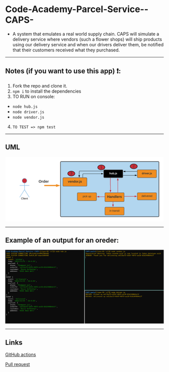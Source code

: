 # Code-Academy-Parcel-Service--CAPS-

- A system that emulates a real world supply chain. CAPS will simulate a delivery service where vendors (such a flower shops) will ship products using our delivery service and when our drivers deliver them, be notified that their customers received what they purchased.

---

## Notes (if you want to use this app) ❗:

1. Fork the repo and clone it.
2. `npm i` to install the dependencies
3. TO RUN on console:

- `node hub.js`
- `node driver.js`
- `node vendor.js`

4. `TO TEST => npm test`

---

## UML

![uml](./img/lab12UML.png)

---

## Example of an output for an oreder:

![output](./img/401-lab12.png)

---

## Links

[GitHub actions](https://github.com/Wesam-Alqawasmeh/Code-Academy-Parcel-Service--CAPS-/actions)

[Pull request](https://github.com/Wesam-Alqawasmeh/Code-Academy-Parcel-Service--CAPS-/pull/5)

